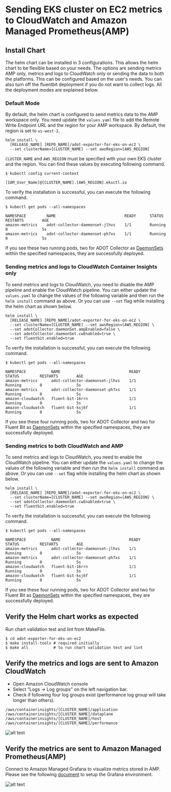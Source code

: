 

# Sending EKS cluster on EC2 metrics to CloudWatch and Amazon Managed Prometheus(AMP)

## Install Chart

The helm chart can be installed in 3 configurations. This allows the helm chart to be flexible based on your needs. The options are sending metrics AMP only, metrics and logs to CloudWatch only or sending the data to both the platforms. This can be configured based on the user's needs. You can also turn off the fluentbit deployment if you do not want to collect logs. All the deployment modes are explained below. 

### Default Mode

 By default, the helm chart is configured to send metrics data to the AMP workspace only. You need update the `values.yaml` file to add the Remote Write Endpoint URL and the region for your AMP workspace. By default, the region is set to `us-west-2`.

```console
helm install \  
  [RELEASE_NAME] [REPO_NAME]/adot-exporter-for-eks-on-ec2 \   
  --set clusterName=[CLUSTER_NAME] --set awsRegion=[AWS_REGION]
```
`CLUSTER_NAME` and `AWS_REGION` must be specified with your own EKS cluster and the region. You can find these values by executing following command.

```console 
$ kubectl config current-context

[IAM_User_Name]@[CLUSTER_NAME].[AWS_REGION].eksctl.io
```

To verify the installation is successful, you can execute the following command.

```console
$ kubectl get pods --all-namespaces

NAMESPACE         NAME                              READY      STATUS         RESTARTS        AGE
amazon-metrics    adot-collector-daemonset-jlhvs    1/1        Running        0               5s
amazon-metrics    adot-collector-daemonset-ph7xs    1/1        Running        0               5s 
```
If you see these two running pods, two for ADOT Collector as [DaemonSets](https://kubernetes.io/docs/concepts/workloads/controllers/daemonset/) within the specified
namespaces, they are successfully deployed.


### Sending metrics and logs to CloudWatch Container Insights only

To send metrics and logs to CloudWatch, you need to disable the AMP pipeline and enable the CloudWatch pipeline. You can either update the `values.yaml` to change the values of the following variable and then run the `helm install` command as above. Or you can use `--set` flag while installing the helm chart as shown below.

```console
helm install \  
  [RELEASE_NAME] [REPO_NAME]/adot-exporter-for-eks-on-ec2 \   
  --set clusterName=[CLUSTER_NAME] --set awsRegion=[AWS_REGION] \
  --set adotCollector.daemonSet.ampEnabled=false \
  --set adotCollector.daemonSet.cwEnabled=true \
  --set fluentbit.enabled=true
```

To verify the installation is successful, you can execute the following command.

```console
$ kubectl get pods --all-namespaces

NAMESPACE           NAME                              READY      STATUS         RESTARTS        AGE
amazon-metrics      adot-collector-daemonset-jlhvs    1/1        Running        0               5s
amazon-metrics      adot-collector-daemonset-ph7xs    1/1        Running        0               5s 
amazon-cloudwatch   fluent-bit-16rrn                  1/1        Running        0               5s
amazon-cloudwatch   fluent-bit-ksj6f                  1/1        Running        0               5s
```
If you see these four running pods, two for ADOT Collector and two for Fluent Bit as [DaemonSets](https://kubernetes.io/docs/concepts/workloads/controllers/daemonset/) within the specified
namespaces, they are successfully deployed.


### Sending metrics to both CloudWatch and AMP

To send metrics and logs to CloudWatch, you need to enable the CloudWatch pipeline. You can either update the `values.yaml` to change the values of the following variable and then run the `helm install` command as above. Or you can use `--set` flag while installing the helm chart as shown below.

```console
helm install \  
  [RELEASE_NAME] [REPO_NAME]/adot-exporter-for-eks-on-ec2 \   
  --set clusterName=[CLUSTER_NAME] --set awsRegion=[AWS_REGION] \
  --set adotCollector.daemonSet.cwEnabled=true \
  --set fluentbit.enabled=true
```

To verify the installation is successful, you can execute the following command.

```console
$ kubectl get pods --all-namespaces

NAMESPACE           NAME                              READY      STATUS         RESTARTS        AGE
amazon-metrics      adot-collector-daemonset-jlhvs    1/1        Running        0               5s
amazon-metrics      adot-collector-daemonset-ph7xs    1/1        Running        0               5s 
amazon-cloudwatch   fluent-bit-16rrn                  1/1        Running        0               5s
amazon-cloudwatch   fluent-bit-ksj6f                  1/1        Running        0               5s
```
If you see these four running pods, two for ADOT Collector and two for Fluent Bit as [DaemonSets](https://kubernetes.io/docs/concepts/workloads/controllers/daemonset/) within the specified
namespaces, they are successfully deployed.


## Verify the Helm chart works as expected

Run chart validation test and lint from MakeFile.

```console
$ cd adot-exporter-for-eks-on-ec2
$ make install-tools # required initially
$ make all           # to run chart validation test and lint 
```

## Verify the metrics and logs are sent to Amazon CloudWatch

* Open Amazon CloudWatch console
* Select "Logs → Log groups" on the left navigation bar.
* Check if following four log groups exist (performance log group will take longer than others).


```console
/aws/containerinsights/[CLUSTER_NAME]/application
/aws/containerinsights/[CLUSTER_NAME]/dataplane
/aws/containerinsights/[CLUSTER_NAME]/host
/aws/containerinsights/[CLUSTER_NAME]/performance
```

![alt text](https://github.com/open-o11y/aws-otel-helm-charts/blob/update-readme/charts/adot-exporter-for-eks-on-ec2/documentation/charts/adot-exporter-for-eks-on-ec2/documentation/screenshots/Cloudwatch_dash.png?raw=true)


## Verify the metrics are sent to Amazon Managed Prometheus(AMP)

Connect to Amazon Managed Grafana to visualize metrics stored in AMP. Please see the following [document](https://docs.aws.amazon.com/grafana/latest/userguide/AMP-adding-AWS-config.html) to setup the Grafana environment.


![alt text](https://github.com/open-o11y/aws-otel-helm-charts/blob/update-readme/charts/adot-exporter-for-eks-on-ec2/documentation/charts/adot-exporter-for-eks-on-ec2/documentation/screenshots/Amp_dash.png?raw=true)
